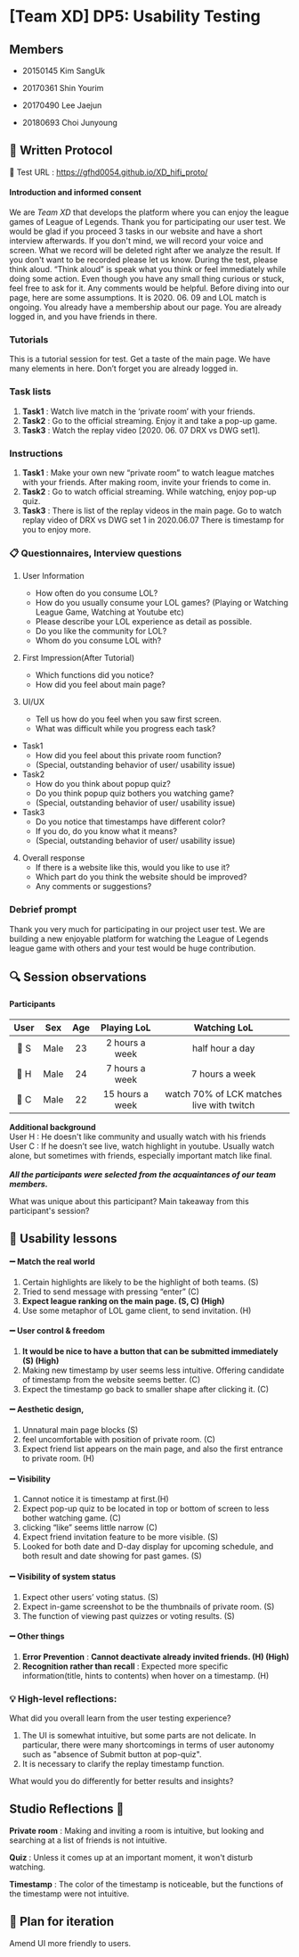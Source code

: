 # [Team XD] DP5: Usability Testing
 
## Members
 
- 20150145 Kim SangUk
 
- 20170361 Shin Yourim
 
- 20170490 Lee Jaejun
 
- 20180693 Choi Junyoung
 
## :page_with_curl: Written Protocol

:link: Test URL : https://gfhd0054.github.io/XD_hifi_proto/

#### Introduction and informed consent
We are *Team XD* that develops the platform where you can enjoy the league games of League of Legends. Thank you for participating our user test. We would be glad if you proceed 3 tasks in our website and have a short interview afterwards. If you don't mind, we will record your voice and screen. What we record will be deleted right after we analyze the result. If you don't want to be recorded please let us know. During the test, please think aloud. “Think aloud” is speak what you think or feel immediately while doing some action. Even though you have any small thing curious or stuck, feel free to ask for it. Any comments would be helpful. Before diving into our page, here are some assumptions. It is 2020. 06. 09 and LOL match is ongoing. You already have a membership about our page. You are already logged in, and you have friends in there.

### Tutorials
This is a tutorial session for test. Get a taste of the main page. We have many elements in here. Don’t forget you are already logged in.

### Task lists
1. **Task1** : Watch live match in the ‘private room’ with your friends. 
2. **Task2** : Go to the official streaming. Enjoy it and take a pop-up game.
3. **Task3** : Watch the replay video [2020. 06. 07 DRX vs DWG set1].
 
### Instructions
1. **Task1** : Make your own new “private room” to watch league matches with your friends. After making room, invite your friends to come in.
2. **Task2** : Go to watch official streaming. While watching, enjoy pop-up quiz.
3. **Task3** : There is list of the replay videos in the main page.
Go to watch replay video of DRX vs DWG set 1 in 2020.06.07 There is timestamp for you to enjoy more.

### :clipboard: Questionnaires, Interview questions
1. User Information
    - How often do you consume LOL?
    - How do you usually consume your LOL games? (Playing or Watching League Game, Watching at Youtube etc)
    - Please describe your LOL experience as detail as possible.
    - Do you like the community for LOL?
    - Whom do you consume LOL with?

2. First Impression(After Tutorial)
    - Which functions did you notice?
    - How did you feel about main page?
3. UI/UX
    - Tell us how do you feel when you saw first screen.
    - What was difficult while you progress each task?
- Task1
    - How did you feel about this private room function?
    - (Special, outstanding behavior of user/ usability issue)
- Task2
    - How do you think about popup quiz?
    - Do you think popup quiz bothers you watching game?
    - (Special, outstanding behavior of user/ usability issue)
- Task3
    - Do you notice that timestamps have different color?
    - If you do, do you know what it means?
    - (Special, outstanding behavior of user/ usability issue)
4. Overall response
    - If there is a website like this, would you like to use it?
    - Which part do you think the website should be improved? 
    - Any comments or suggestions?

### Debrief prompt
Thank you very much for participating in our project user test. We are building a new enjoyable platform for watching the League of Legends league game with others and your test would be huge contribution.


## :mag: Session observations
#### Participants
|User|Sex|Age|Playing LoL|Watching LoL|
|:---:|:---:|:---:|:---:|:---:|
|:bust_in_silhouette: S|Male|23|2 hours a week|half hour a day|
|:bust_in_silhouette: H|Male|24|7 hours a week|7 hours a week|
|:bust_in_silhouette: C|Male|22|15 hours a week|watch 70% of LCK matches live with twitch|

**Additional background**
<br>User H : He doesn't like community and usually watch with his friends
<br>User C : If he doesn’t see live, watch highlight in youtube. Usually watch alone, but sometimes with friends, especially important match like final. 
<br><br>***All the participants were selected from the acquaintances of our team members.***

What was unique about this participant? Main takeaway from this participant's session?

## :memo: Usability lessons

#### :heavy_minus_sign: Match the real world
1. Certain highlights are likely to be the highlight of both teams. (S)
2. Tried to send message with pressing “enter” (C)
3. **Expect league ranking on the main page. (S, C) (High)**
4. Use some metaphor of LOL game client, to send invitation. (H)

#### :heavy_minus_sign: User control & freedom
1. **It would be nice to have a button that can be submitted immediately (S) (High)**
2. Making new timestamp by user seems less intuitive. Offering candidate of timestamp from the website seems better. (C)
3. Expect the timestamp go back to smaller shape after clicking it. (C) 

#### :heavy_minus_sign: Aesthetic design, 
1. Unnatural main page blocks (S)
2. feel uncomfortable with position of private room. (C)
3. Expect friend list appears on the main page, and also the first entrance to private room. (H)

#### :heavy_minus_sign: Visibility
1. Cannot notice it is timestamp at first.(H)
2. Expect pop-up quiz to be located in top or bottom of screen to less bother watching game. (C)
3. clicking “like” seems little narrow (C)
4. Expect friend invitation feature to be more visible. (S)
5. Looked for both date and D-day display for upcoming schedule, and both result and date showing for past games. (S)

#### :heavy_minus_sign: Visibility of system status
1. Expect other users’ voting status. (S)
2. Expect in-game screenshot to be the thumbnails of private room. (S)
3. The function of viewing past quizzes or voting results. (S)

#### :heavy_minus_sign: Other things
1. **Error Prevention** : **Cannot deactivate already invited friends. (H) (High)**
2. **Recognition rather than recall** : Expected more specific information(title, hints to contents) when hover on a timestamp. (H)

### :bulb: High-level reflections: 
What did you overall learn from the user testing experience? 
1. The UI is somewhat intuitive, but some parts are not delicate. In particular, there were many shortcomings in terms of user autonomy such as "absence of Submit button at pop-quiz".
2. It is necessary to clarify the replay timestamp function.

What would you do differently for better results and insights?


## Studio Reflections :busts_in_silhouette:
**Private room** : Making and inviting a room is intuitive, but looking and searching at a list of friends is not intuitive.

**Quiz** : Unless it comes up at an important moment, it won't disturb watching.

**Timestamp** : The color of the timestamp is noticeable, but the functions of the timestamp were not intuitive.

## :paw_prints: Plan for iteration
Amend UI more friendly to users. 
